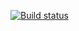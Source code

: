 [![Build status](https://ci.appveyor.com/api/projects/status/42amqakyh6oqvjdf?svg=true)](https://ci.appveyor.com/project/Zicio/forin)